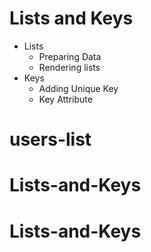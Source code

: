 # Lists and Keys

- Lists
  - Preparing Data
  - Rendering lists
- Keys
  - Adding Unique Key
  - Key Attribute
# users-list
# Lists-and-Keys
# Lists-and-Keys
